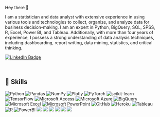 Hey there 👋

I am a statistician and data analyst with extensive experience in using various tools and technologies to collect, organize, and analyze data for business decision-making. I am an expert in Python, BigQuery, SQL, SPSS, R, Excel, Power BI, and Tableau. Additionally, with more than four years of experience, I possess a strong understanding of data analysis techniques, including dashboarding, report writing, data mining, statistics, and critical thinking.

[![LinkedIn Badge](https://img.shields.io/badge/LinkedIn-Profile-informational?style=flat&logo=linkedin&logoColor=white&color=4AB197)](https://www.linkedin.com/in/ece-yavuzyilmaz-563542253/)


<br>



## 💼 Skills

![Python](https://img.shields.io/badge/Code-Python-3670A0?style=flat&logo=python&logoColor=white&color=4AB197)
![Pandas](https://img.shields.io/badge/Code-Pandas-%23150458.svg?style=flat&logo=pandas&logoColor=white&color=4AB197)
![NumPy](https://img.shields.io/badge/Code-Numpy-%23013243.svg?style=flat&logo=numpy&logoColor=white&color=4AB197)
![Plotly](https://img.shields.io/badge/Code-Plotly-%233F4F75.svg?style=flat&logo=plotly&logoColor=white&color=4AB197)
![PyTorch](https://img.shields.io/badge/Code-PyTorch-%23EE4C2C.svg?style=flat&logo=PyTorch&logoColor=white&color=4AB197)
![scikit-learn](https://img.shields.io/badge/Code-Scikit--learn-%23F7931E.svg?style=flat&logo=scikit-learn&logoColor=white&color=4AB197)
![TensorFlow](https://img.shields.io/badge/Code-TensorFlow-%23FF6F00.svg?style=flat&logo=TensorFlow&logoColor=white&color=4AB197)
![Microsoft Access](https://img.shields.io/badge/Code-Microsoft_Access-A4373A?style=flat&logo=microsoft-access&logoColor=white&color=4AB197)
![Microsoft Azure](https://img.shields.io/badge/Code-Microsoft_Azure-A4373A?style=flat&logo=microsoft-access&logoColor=white&color=4AB197)
![BigQuery](https://img.shields.io/badge/Code-BigQuery-A4373A?style=flat&logo=microsoft-access&logoColor=white&color=4AB197)
![Microsoft Excel](https://img.shields.io/badge/Code-Microsoft_Excel-217346?style=flat&logo=microsoft-excel&logoColor=white&color=4AB197)
![Microsoft PowerPoint](https://img.shields.io/badge/Sytle-Microsoft_PowerPoint-B7472A?style=flat&logo=microsoft-powerpoint&logoColor=white&color=4AB197)
![GitHub](https://img.shields.io/badge/Code-Github-%23121011.svg?style=flat&logo=github&logoColor=white&color=4AB197)
![Heroku](https://img.shields.io/badge/Code-Heroku-%23430098.svg?style=flat&logo=heroku&logoColor=white&color=4AB197)
![Tableau](https://img.shields.io/badge/Style-Tableau-E97627?style=flat&logo=Tableau&logoColor=white&color=4AB197)
![R](https://img.shields.io/badge/Code-R-informational?style=flat&logo=r&logoColor=white&color=4AB197)
![PowerBI](https://img.shields.io/badge/Sytle-PowerBI-informational?style=flat&logo=PowerBI&logoColor=white&color=4AB197)
![](https://img.shields.io/badge/Code-JavaScript-informational?style=flat&logo=JavaScript&logoColor=white&color=4AB197)
![](https://img.shields.io/badge/Style-CSS-informational?style=flat&logo=css3&logoColor=white&color=4AB197)
![](https://img.shields.io/badge/Code-TypeScript-informational?style=flat&logo=TypeScript&logoColor=white&color=4AB197)
![](https://img.shields.io/badge/Code-SpringBoot-informational?style=flat&logo=Spring&logoColor=white&color=4AB197)
![](https://img.shields.io/badge/Code-CSharp-informational?style=flat&logo=c-sharp&logoColor=white&color=4AB197)
![](https://img.shields.io/badge/Code-MySQL-informational?style=flat&logo=MySQL&logoColor=white&color=4AB197)


<br>




